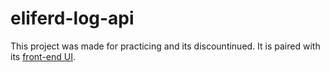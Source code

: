 # eliferd-log-api

This project was made for practicing and its discountinued. It is paired with its <a href="https://github.com/eliferd/eliferd-log-api-ui">front-end UI</a>.

